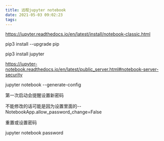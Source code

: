 ```yaml
---
title: 远程jupyter notebook
date: 2021-05-03 09:02:23
tags:
---
```

https://jupyter.readthedocs.io/en/latest/install/notebook-classic.html

pip3 install --upgrade pip

pip3 install jupyter

https://jupyter-notebook.readthedocs.io/en/latest/public_server.html#notebook-server-security

jupyter notebook --generate-config

第一次启动会提醒设置新密码

不能修改的话可能是因为设置里面的--NotebookApp.allow_password_change=False

重置或设置密码

jupyter notebook password